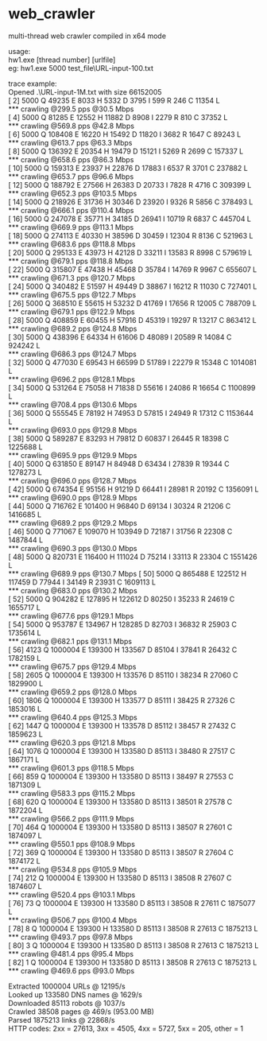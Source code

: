 # web_crawler
multi-thread web crawler
compiled in x64 mode

usage:  
hw1.exe [thread number] [urlfile]  
eg: hw1.exe 5000 test_file\URL-input-100.txt  
  
trace example:  
Opened .\URL-input-1M.txt with size 66152005   
[  2]   5000 Q   49235 E   8033 H   5332 D  3795 I   599 R   246 C 11354 L   
        *** crawling @299.5 pps @30.5 Mbps   
[  4]   5000 Q   81285 E  12552 H  11882 D  8908 I  2279 R   810 C 37352 L   
        *** crawling @569.8 pps @42.8 Mbps   
[  6]   5000 Q  108408 E  16220 H  15492 D 11820 I  3682 R  1647 C 89243 L   
        *** crawling @613.7 pps @63.3 Mbps   
[  8]   5000 Q  136392 E  20354 H  19479 D 15121 I  5269 R  2699 C 157337 L   
        *** crawling @658.6 pps @86.3 Mbps   
[ 10]   5000 Q  159313 E  23937 H  22876 D 17883 I  6537 R  3701 C 237882 L   
        *** crawling @653.7 pps @96.6 Mbps   
[ 12]   5000 Q  188792 E  27566 H  26383 D 20733 I  7828 R  4716 C 309399 L   
        *** crawling @652.3 pps @103.5 Mbps   
[ 14]   5000 Q  218926 E  31736 H  30346 D 23920 I  9326 R  5856 C 378493 L   
        *** crawling @666.1 pps @110.4 Mbps   
[ 16]   5000 Q  247078 E  35771 H  34185 D 26941 I 10719 R  6837 C 445704 L   
        *** crawling @669.9 pps @113.1 Mbps   
[ 18]   5000 Q  274113 E  40330 H  38596 D 30459 I 12304 R  8136 C 521963 L   
        *** crawling @683.6 pps @118.8 Mbps   
[ 20]   5000 Q  295133 E  43973 H  42128 D 33211 I 13583 R  8998 C 579619 L   
        *** crawling @679.1 pps @118.8 Mbps   
[ 22]   5000 Q  315807 E  47438 H  45468 D 35784 I 14769 R  9967 C 655607 L   
        *** crawling @671.3 pps @120.7 Mbps   
[ 24]   5000 Q  340482 E  51597 H  49449 D 38867 I 16212 R 11030 C 727401 L   
        *** crawling @675.5 pps @122.7 Mbps   
[ 26]   5000 Q  368510 E  55615 H  53232 D 41769 I 17656 R 12005 C 788709 L   
        *** crawling @679.1 pps @122.9 Mbps   
[ 28]   5000 Q  408859 E  60455 H  57916 D 45319 I 19297 R 13217 C 863412 L   
        *** crawling @689.2 pps @124.8 Mbps   
[ 30]   5000 Q  438396 E  64334 H  61606 D 48089 I 20589 R 14084 C 924242 L   
        *** crawling @686.3 pps @124.7 Mbps   
[ 32]   5000 Q  477030 E  69543 H  66599 D 51789 I 22279 R 15348 C 1014081 L   
        *** crawling @696.2 pps @128.1 Mbps   
[ 34]   5000 Q  531264 E  75058 H  71838 D 55616 I 24086 R 16654 C 1100899 L   
        *** crawling @708.4 pps @130.6 Mbps   
[ 36]   5000 Q  555545 E  78192 H  74953 D 57815 I 24949 R 17312 C 1153644 L   
        *** crawling @693.0 pps @129.8 Mbps   
[ 38]   5000 Q  589287 E  83293 H  79812 D 60837 I 26445 R 18398 C 1225688 L   
        *** crawling @695.9 pps @129.9 Mbps   
[ 40]   5000 Q  631850 E  89147 H  84948 D 63434 I 27839 R 19344 C 1278273 L   
        *** crawling @696.0 pps @128.7 Mbps   
[ 42]   5000 Q  674354 E  95156 H  91219 D 66441 I 28981 R 20192 C 1356091 L   
        *** crawling @690.0 pps @128.9 Mbps   
[ 44]   5000 Q  716762 E 101400 H  96840 D 69134 I 30324 R 21206 C 1416685 L   
        *** crawling @689.2 pps @129.2 Mbps    
[ 46]   5000 Q  771067 E 109070 H 103949 D 72187 I 31756 R 22308 C 1487844 L   
        *** crawling @690.3 pps @130.0 Mbps   
[ 48]   5000 Q  820731 E 116400 H 111024 D 75214 I 33113 R 23304 C 1551426 L   
        *** crawling @689.9 pps @130.7 Mbps [ 50]   5000 Q  865488 E 122512 H 117459 D 77944 I 34149 R 23931 C 1609113 L   
        *** crawling @683.0 pps @130.2 Mbps   
[ 52]   5000 Q  904282 E 127895 H 122612 D 80250 I 35233 R 24619 C 1655717 L   
        *** crawling @677.6 pps @129.1 Mbps   
[ 54]   5000 Q  953787 E 134967 H 128285 D 82703 I 36832 R 25903 C 1735614 L   
        *** crawling @682.1 pps @131.1 Mbps   
[ 56]   4123 Q 1000004 E 139300 H 133567 D 85104 I 37841 R 26432 C 1782159 L   
        *** crawling @675.7 pps @129.4 Mbps   
[ 58]   2605 Q 1000004 E 139300 H 133576 D 85110 I 38234 R 27060 C 1829900 L   
        *** crawling @659.2 pps @128.0 Mbps   
[ 60]   1806 Q 1000004 E 139300 H 133577 D 85111 I 38425 R 27326 C 1853016 L   
        *** crawling @640.4 pps @125.3 Mbps   
[ 62]   1447 Q 1000004 E 139300 H 133578 D 85112 I 38457 R 27432 C 1859623 L   
        *** crawling @620.3 pps @121.8 Mbps   
[ 64]   1076 Q 1000004 E 139300 H 133580 D 85113 I 38480 R 27517 C 1867171 L   
        *** crawling @601.3 pps @118.5 Mbps   
[ 66]    859 Q 1000004 E 139300 H 133580 D 85113 I 38497 R 27553 C 1871309 L   
        *** crawling @583.3 pps @115.2 Mbps   
[ 68]    620 Q 1000004 E 139300 H 133580 D 85113 I 38501 R 27578 C 1872204 L   
        *** crawling @566.2 pps @111.9 Mbps   
[ 70]    464 Q 1000004 E 139300 H 133580 D 85113 I 38507 R 27601 C 1874097 L   
        *** crawling @550.1 pps @108.9 Mbps   
[ 72]    369 Q 1000004 E 139300 H 133580 D 85113 I 38507 R 27604 C 1874172 L   
        *** crawling @534.8 pps @105.9 Mbps   
[ 74]    212 Q 1000004 E 139300 H 133580 D 85113 I 38508 R 27607 C 1874607 L   
        *** crawling @520.4 pps @103.1 Mbps   
[ 76]     73 Q 1000004 E 139300 H 133580 D 85113 I 38508 R 27611 C 1875077 L   
        *** crawling @506.7 pps @100.4 Mbps   
[ 78]      8 Q 1000004 E 139300 H 133580 D 85113 I 38508 R 27613 C 1875213 L   
        *** crawling @493.7 pps @97.8 Mbps   
[ 80]      3 Q 1000004 E 139300 H 133580 D 85113 I 38508 R 27613 C 1875213 L   
        *** crawling @481.4 pps @95.4 Mbps   
[ 82]      1 Q 1000004 E 139300 H 133580 D 85113 I 38508 R 27613 C 1875213 L   
        *** crawling @469.6 pps @93.0 Mbps   
   
Extracted 1000004 URLs @ 12195/s   
Looked up 133580 DNS names @ 1629/s   
Downloaded 85113 robots @ 1037/s  
Crawled 38508 pages @ 469/s (953.00 MB)  
Parsed 1875213 links @ 22868/s  
HTTP codes: 2xx = 27613, 3xx = 4505, 4xx = 5727, 5xx = 205, other = 1  
